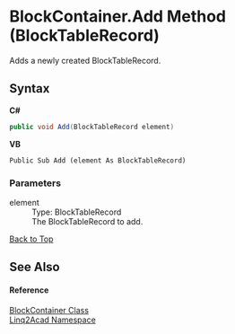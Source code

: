 # BlockContainer.Add Method (BlockTableRecord)
 

Adds a newly created BlockTableRecord.

## Syntax

**C#**<br />
``` C#
public void Add(BlockTableRecord element)
```

**VB**<br />
``` VB
Public Sub Add (element As BlockTableRecord)
```


### Parameters
<dl><dt>element</dt><dd>Type: BlockTableRecord<br />The BlockTableRecord to add.</dd></dl>
<a href="#BlockContainerAdd-Method-BlockTableRecord">Back to Top</a>

## See Also


#### Reference
<a href="T_Linq2Acad_BlockContainer.md#BlockContainer-Class">BlockContainer Class</a><br /><a href="N_Linq2Acad.md#Linq2Acad-Namespace">Linq2Acad Namespace</a><br />
